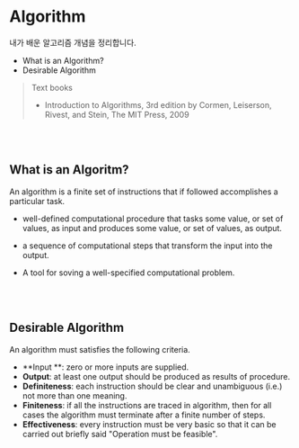 # Algorithm

내가 배운 알고리즘 개념을 정리합니다.

* What is an Algorithm?
* Desirable Algorithm

> Text books
>
> * Introduction to Algorithms, 3rd edition by Cormen, Leiserson, Rivest, and Stein, The MIT Press, 2009

<br>

<br>

## What is an Algoritm?

An algorithm is a finite set of instructions that if followed accomplishes a particular task.

* well-defined computational procedure that tasks some value, or set of values, as input and produces some value, or set of values, as output.

* a sequence of computational steps that transform the input into the output.

* A tool for soving a well-specified computational problem. 

<br>

<br>

## Desirable Algorithm

An algorithm must satisfies the following criteria.

* **Input **: zero or more inputs are supplied.
* **Output**: at least one output should be produced as results of procedure.
* **Definiteness**: each instruction should be clear and unambiguous (i.e.) not more than one meaning.
* **Finiteness**: if all the instructions are traced in algorithm, then for all cases the algorithm must terminate after a finite number of steps.
* **Effectiveness**: every instruction must be very basic so that it can be carried out briefly said "Operation must be feasible".

 


